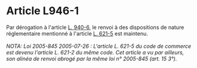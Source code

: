# Article L946-1

Par dérogation à l'article <a href='/code-de-commerce/partie-legislative/livre-ix-dispositions-relatives-a-loutre-mer/titre-iv-dispositions-applicables-en-polynesie-francaise/l940-6.md' title='Code de commerce - art. L940-6 (V)'>L. 940-6</a>, le renvoi à des dispositions de nature réglementaire mentionné à l'article <a href='/affichCodeArticle.do?cidTexte=LEGITEXT000005634379&idArticle=LEGIARTI000006235419&dateTexte=&categorieLien=cid' title='Code de commerce - art. L621-5 (V)'>L. 621-5</a> est maintenu.<br/><br/><i>NOTA:  Loi 2005-845 2005-07-26 : L'article L. 621-5 du code de commerce est devenu l'article L. 621-2 du même code. Cet article a vu par ailleurs, son alinéa de renvoi abrogé par la même loi n° 2005-845 (art. 15 3°).</i>